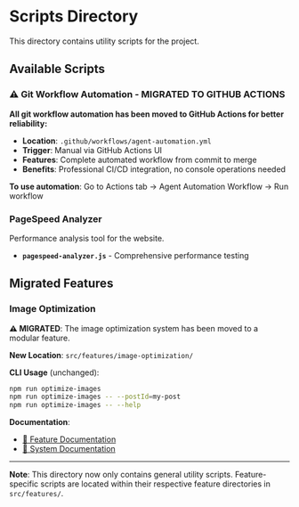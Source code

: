 # Scripts Directory

This directory contains utility scripts for the project.

## Available Scripts

### ⚠️ Git Workflow Automation - MIGRATED TO GITHUB ACTIONS
**All git workflow automation has been moved to GitHub Actions for better reliability:**
- **Location**: `.github/workflows/agent-automation.yml`
- **Trigger**: Manual via GitHub Actions UI
- **Features**: Complete automated workflow from commit to merge
- **Benefits**: Professional CI/CD integration, no console operations needed

**To use automation**: Go to Actions tab → Agent Automation Workflow → Run workflow

### PageSpeed Analyzer
Performance analysis tool for the website.

- **`pagespeed-analyzer.js`** - Comprehensive performance testing

## Migrated Features

### Image Optimization
**⚠️ MIGRATED**: The image optimization system has been moved to a modular feature.

**New Location**: `src/features/image-optimization/`

**CLI Usage** (unchanged):
```bash
npm run optimize-images
npm run optimize-images -- --postId=my-post
npm run optimize-images -- --help
```

**Documentation**:
- [📖 Feature Documentation](../src/features/image-optimization/README.md)
- [📖 System Documentation](../docs/image-optimization.md)

---

**Note**: This directory now only contains general utility scripts. Feature-specific scripts are located within their respective feature directories in `src/features/`.

